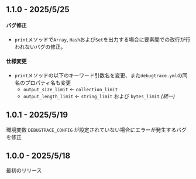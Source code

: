 ## 1.1.0 - 2025/5/25

#### バグ修正

* `print`メソッドで`Array`, `Hash`および`Set`を出力する場合に要素間での改行が行われないバグの修正。

#### 仕様変更

* `print`メソッドの以下のキーワード引数名を変更、また`debugtrace.yml`の同名のプロパティ名も変更
    * `output_size_limit` ← `collection_limit`
    * `output_length_limit` ← `string_limit` および `bytes_limit` _(統一)_
 
## 1.0.1 - 2025/5/19

環境変数 `DEBUGTRACE_CONFIG` が設定されていない場合にエラーが発生するバグを修正

## 1.0.0 - 2025/5/18

最初のリリース
